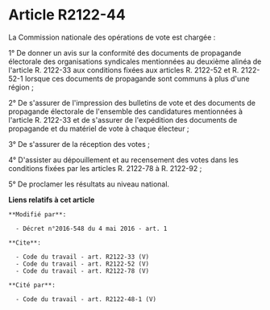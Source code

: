# Article R2122-44

La Commission nationale des opérations de vote est chargée : 

1° De donner un avis sur la conformité des documents de propagande électorale des organisations syndicales mentionnées au
deuxième alinéa de l'article R. 2122-33 aux conditions fixées aux articles R. 2122-52 et R. 2122-52-1 lorsque ces documents
de propagande sont communs à plus d'une région ; 

2° De s'assurer de l'impression des bulletins de vote et des documents de propagande électorale de l'ensemble des
candidatures mentionnées à l'article R. 2122-33 et de s'assurer de l'expédition des documents de propagande et du matériel de
vote à chaque électeur ; 

3° De s'assurer de la réception des votes ; 

4° D'assister au dépouillement et au recensement des votes dans les conditions fixées par les articles R. 2122-78 à R.
2122-92 ; 

5° De proclamer les résultats au niveau national.

**Liens relatifs à cet article**

	**Modifié par**:

	  - Décret n°2016-548 du 4 mai 2016 - art. 1

	**Cite**:

	  - Code du travail - art. R2122-33 (V)
	  - Code du travail - art. R2122-52 (V)
	  - Code du travail - art. R2122-78 (V)

	**Cité par**:

	  - Code du travail - art. R2122-48-1 (V)
